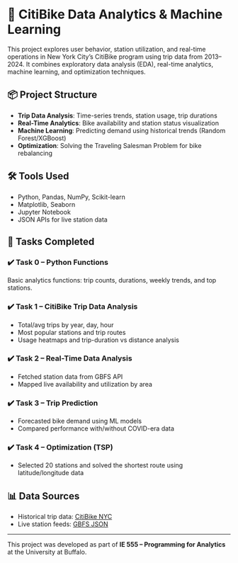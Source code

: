 # 🚴 CitiBike Data Analytics & Machine Learning

This project explores user behavior, station utilization, and real-time operations in New York City’s CitiBike program using trip data from 2013–2024. It combines exploratory data analysis (EDA), real-time analytics, machine learning, and optimization techniques.

## 📦 Project Structure

- **Trip Data Analysis**: Time-series trends, station usage, trip durations
- **Real-Time Analytics**: Bike availability and station status visualization
- **Machine Learning**: Predicting demand using historical trends (Random Forest/XGBoost)
- **Optimization**: Solving the Traveling Salesman Problem for bike rebalancing

## 🛠 Tools Used
- Python, Pandas, NumPy, Scikit-learn
- Matplotlib, Seaborn
- Jupyter Notebook
- JSON APIs for live station data

## 🧠 Tasks Completed

### ✔️ Task 0 – Python Functions
Basic analytics functions: trip counts, durations, weekly trends, and top stations.

### ✔️ Task 1 – CitiBike Trip Data Analysis
- Total/avg trips by year, day, hour
- Most popular stations and trip routes
- Usage heatmaps and trip-duration vs distance analysis

### ✔️ Task 2 – Real-Time Data Analysis
- Fetched station data from GBFS API
- Mapped live availability and utilization by area

### ✔️ Task 3 – Trip Prediction
- Forecasted bike demand using ML models
- Compared performance with/without COVID-era data

### ✔️ Task 4 – Optimization (TSP)
- Selected 20 stations and solved the shortest route using latitude/longitude data

## 📊 Data Sources
- Historical trip data: [CitiBike NYC](https://citibikenyc.com/system-data)
- Live station feeds: [GBFS JSON](https://gbfs.citibikenyc.com/gbfs/2.3/gbfs.json)

---

This project was developed as part of **IE 555 – Programming for Analytics** at the University at Buffalo.
